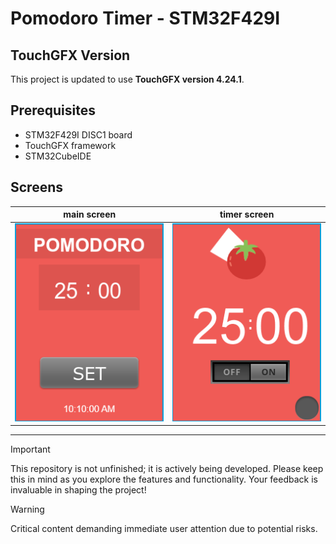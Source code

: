 # Pomodoro Timer - STM32F429I

## TouchGFX Version
This project is updated to use **TouchGFX version 4.24.1**.

## Prerequisites
- STM32F429I DISC1 board
- TouchGFX framework
- STM32CubeIDE

## Screens
main screen             |  timer screen
:-------------------------:|:-------------------------:
![main screen](images/main_screen.png)|  ![timer screen](images/timer_screen.png)

---

> [!IMPORTANT]  
> This repository is not unfinished; it is actively being developed. Please keep this in mind as you explore the features and functionality. Your feedback is invaluable in shaping the project!

> [!WARNING]  
> Critical content demanding immediate user attention due to potential risks.